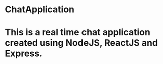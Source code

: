 # ChatApplication
# This is a real time chat application created using NodeJS, ReactJS and Express.
